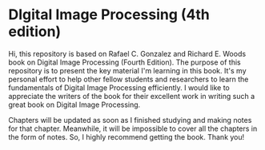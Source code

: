 # DIgital Image Processing (4th edition)

Hi, this repository is based on Rafael C. Gonzalez and Richard E. Woods book on Digital Image Processing (Fourth Edition). The purpose of this repository is to present the key material I'm learning in this book. It's my personal effort to help other fellow students and researchers to learn the fundamentals of Digital Image Processing efficiently. I would like to appreciate the writers of the book for their excellent work in writing such a great book on Digital Image Processing. 

Chapters will be updated as soon as I finished studying and making notes for that chapter. Meanwhile, it will be impossible to cover all the chapters in the form of notes. So, I highly recommend getting the book. 
Thank you!
